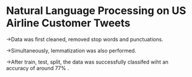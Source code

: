 # Natural Language Processing on US Airline Customer Tweets

->Data was first cleaned, removed stop words and punctuations.

->Simultaneously, lemmatization was also performed.

->After train, test, split, the data was successfully classifed wiht an accuracy of around 77% .

